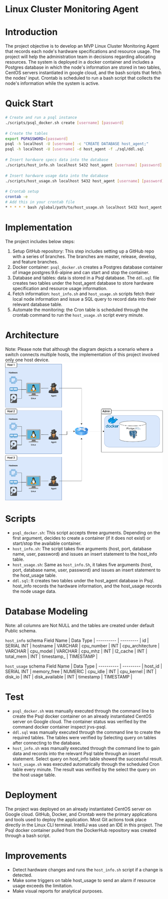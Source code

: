 # Linux Cluster Monitoring Agent
# Introduction
The project objective is to develop an MVP Linux Cluster Monitoring Agent that records each node's hardware specifications and resource usage. The project will help the administration team in decisions regarding allocating resources. The system is deployed in a docker container and includes a Postgres database in which the node's information are stored in two tables, CentOS servers instantiated in google cloud, and the bash scripts that fetch the nodes' input. Crontab is scheduled to run a bash script that collects the node's information while the system is active.
# Quick Start
````bash
# Create and run a psql instance
./scripts/psql_docker.sh create [username] [password]

# Create the tables
export PGPASSWORD=[password]
psql -h localhost -U [username] -c "CREATE DATABASE host_agent;"
psql -h localhost -U [username] -d host_agent -f ./sql/ddl.sql

# Insert hardware specs data into the database
./scripts/host_info.sh localhost 5432 host_agent [username] [password]

# Insert hardware usage data into the database
./scripts/host_usage.sh localhost 5432 host_agent [username] [password]

# Crontab setup
crontab -e
# Add this in your crontab file
* * * * * bash /global/path/to/host_usage.sh localhost 5432 host_agent postgres password > /tmp/host_usage.log
````
# Implementation
The project includes below steps:
1. Setup GitHub repository: This step includes setting up a GitHub repo with a series of branches. The branches are master, release, develop, and feature branches.
2. Docker container: `psql_docker.sh` creates a Postgres database container of image postgres:9.6-alpine and can start and stop the container.
3. Database and tables: data is stored in a Psql database. The `ddl.sql` file creates two tables under the host_agent database to store hardware specification and resource usage information.
4. Fetch information: `host_info.sh` and `host_usage.sh` scripts fetch their local node information and issue a SQL query to record data into their relevant database table.
5. Automate the monitoring: the Cron table is scheduled through the crontab command to run the `host_usage.sh` script every minute.
# Architecture
Note:  Please note that although the diagram depicts a scenario where a switch connects multiple hosts, the implementation of this project involved only one host device.
![Linux_SQL_Architecture](./assets/Linux_SQL_Architecture.png)

# Scripts
- `psql_docker.sh`: This script accepts three arguments. Depending on the first argument, decides to create a container (if it does not exist) or start/stop the available container.
- `host_info.sh`: The script takes five arguments (host, port, database name, user, password) and issues an insert statement to the host_info table.
- `host_usage.sh`: Same as `host_info.Sh`, it takes five arguments (host, port, database name, user, password) and issues an insert statement to the host_usage table.
- `ddl.sql`: It creates two tables under the host_agent database in Psql. host_info records the hardware information, and the host_usage records the node usage data.
# Database Modeling
Note: all columns are Not NULL and the tables are created under default Public schema.

`host_info` schema
Field Name | Data Type |
---------- | --------- |
id | SERIAL INT |
hostname | VARCHAR |
cpu_number | INT |
cpu_architecture | VARCHAR |
cpu_model | VARCHAR |
cpu_mhz | INT |
l2_cache | INT |
total_mem | INT |
timestamp_ | TIMESTAMP |


`host_usage` schema
Field Name | Data Type |
---------- | --------- |
host_id | SERIAL INT |
memory_free | NUMERIC |
cpu_idle | INT |
cpu_kernel | INT |
disk_io | INT |
disk_available | INT |
timestamp | TIMESTAMP |
# Test
- `psql_docker.sh` was manually executed through the command line to create the Psql docker container on an already instantiated CentOS server on Google cloud. The container status was verified by the command docker container inspect jrvs-psql.
- `ddl.sql` was manually executed through the command line to create the required tables. The tables were verified by Selecting query on tables after connecting to the database.
- `host_info.sh` was manually executed through the command line to gain data and records into the relevant Psql table through an insert statement. Select query on host_info table showed the successful result.
- `host_usage.sh` was executed automatically through the scheduled Cron table every minute. The result was verified by the select the query on the host usage table.
# Deployment
The project was deployed on an already instantiated CentOS server on Google cloud. GitHub, Docker, and Crontab were the primary applications and tools used to deploy the application. Most Git actions took place directly in the Linux CLI terminal. IntelliJ was used an IDE in this project. The Psql docker container pulled from the DockerHub repository was created through a bash script.
# Improvements
- Detect hardware changes and runs the `host_info.sh` script if a change is detected.
- Make some triggers on table host_usage to send an alarm if resource usage exceeds the limitation.
- Make visual reports for analytical purposes.




